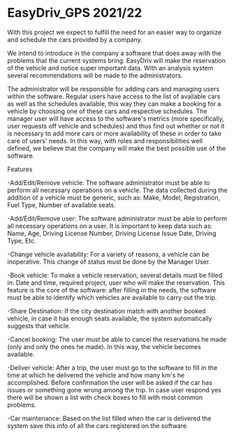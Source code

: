 # EasyDriv_GPS 2021/22
With this project we expect to fulfill the need for an easier way to organize and schedule the cars provided by a company. 

We intend to introduce in the company a software that does away with the problems that the current systems bring. EasyDriv will make the reservation of the vehicle and notice super important data. With an analysis system several recommendations will be made to the administrators.

The administrator will be responsible for adding cars and managing users within the software. Regular users have access to the list of available cars as well as the schedules available, this way they can make a booking for a vehicle by choosing one of these cars and respective schedules. The manager user will have access to the software's metrics (more specifically, user requests off vehicle and schedules) and thus find out whether or not it is necessary to add more cars or more availability of these in order to take care of users' needs. In this way, with roles and responsibilities well defined, we believe that the company will make the best possible use of the software. 

Features

-Add/Edit/Remove vehicle: The software administrator must be able to perform all necessary operations on a vehicle. The data collected during the addition of a vehicle must be generic, such as: Make, Model, Registration, Fuel Type, Number of available seats. 

-Add/Edit/Remove user: The software administrator must be able to perform all necessary operations on a user. It is important to keep data such as: Name, Age, Driving License Number, Driving License Issue Date, Driving Type, Etc. 

-Change vehicle availability: For a variety of reasons, a vehicle can be inoperative. This change of status must be done by the Manager User. 

-Book vehicle: To make a vehicle reservation, several details must be filled in: Date and time, required project, user who will make the reservation. This feature is the core of the software: after filling in the needs, the software must be able to identify which vehicles are available to carry out the trip. 

-Share Destination: If the city destination match with another booked vehicle, in case it has enough seats available, the system automatically suggests that vehicle. 

-Cancel booking: The user must be able to cancel the reservations he made (only and only the ones he made). In this way, the vehicle becomes available. 

-Deliver vehicle: After a trip, the user must go to the software to fill in the time at which he delivered the vehicle and how many km's he accomplished. Before confirmation the user will be asked if the car has issues or something gone wrong among the trip. In case user respond yes there will be shown a list with check boxes to fill with most common problems. 

-Car maintenance: Based on the list filled when the car is delivered the system save this info of all the cars registered on the software. 
